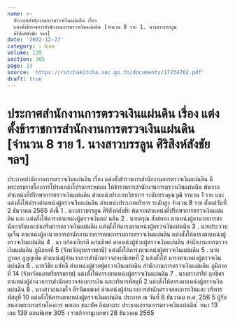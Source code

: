 ```yaml
---
name: >-
  ประกาศสำนักงานการตรวจเงินแผ่นดิน เรื่อง
  แต่งตั้งข้าราชการสำนักงานการตรวจเงินแผ่นดิน [จำนวน 8 ราย 1. นางสาวบรรลูน
  ศิริสิงห์สังชัย ฯลฯ]
date: '2022-12-27'
category: ง พิเศษ
volume: 139
section: 305
page: 13
source: 'https://ratchakitcha.soc.go.th/documents/17234762.pdf'
draft: true
---
```


# ประกาศสำนักงานการตรวจเงินแผ่นดิน เรื่อง แต่งตั้งข้าราชการสำนักงานการตรวจเงินแผ่นดิน [จำนวน 8 ราย 1. นางสาวบรรลูน ศิริสิงห์สังชัย ฯลฯ]

ประกาศสำนักงานการตรวจเงินแผ่นดิน เรื่อง แต่งตั้งข้าราชการสำนักงานการตรวจเงินแผ่นดิน มีพระบรมราชโองการโปรดเกล้าโปรดกระหม่อม ให้ข้าราชการสำนักงานการตรวจเงินแผ่นดิน พ้นจากตำแหน่งที่ปรึกษาการตรวจเงินแผ่นดิน ตำแหน่งประเภทวิชาการ ระดับทรงคุณวุฒิ จานวน 1 ราย และแต่งตั้งให้ดำรงตำแหน่งผู้ตรวจเงินแผ่นดิน ตำแหน่งประเภทบริหาร ระดับสูง จำนวน 8 ราย ตั้งแต่วันที่ 2 ธันวาคม 2565 ดังนี้ 1 . นางสาวบรรลูน ศิริสิงห์สังชัย พ้นจากตำแหน่งที่ปรึกษาการตรวจเงินแผ่นดิน และ แต่งตั้งให้ดารงตาแหน่งผู้ตรวจเงินแผ่ นดิน 2 . นายอรุณ สังข์ทอง ตาแหน่งผู้อานวยการสานักกากับและส่งเสริมการตรวจเงินแผ่นดิน แต่งตั้งให้ดารงตาแหน่งผู้ตรวจเงินแผ่นดิน 3 . นายประจวบ นุเจิ้น ตาแหน่งผู้อานวยการสานักอานวยการคณะกรรมการตรวจเงินแผ่นดิน แต่งตั้งให้ดารงตาแหน่งผู้ตรวจเงินแผ่นดิน 4 . นา ยก้องเกียรติ แก่นทิพย์ ตาแหน่งผู้ช่วยผู้ตรวจเงินแผ่นดิน สำนักงานการตรวจเงินแผ่นดิน ภูมิภาคที่ 5 (จังหวัดอุบลราชธานี) แต่งตั้งให้ดารงตาแหน่งผู้ตรวจเงินแผ่นดิน 5 . นายภูวดล ภูบุญเติม ตำแหน่งผู้อำนวยการสำนักตรวจสอบพิเศษที่ 2 แต่งตั้งให้ ดารงตาแหน่งผู้ตรวจเงินแผ่นดิน 6 . นายวิชัย แซ่หลี ตำแหน่งผู้ช่วยผู้ตรวจเงินแผ่นดิน สำนักงานการตรวจเงินแผ่นดิน ภูมิภาคที่ 14 (จังหวัดนครศรีธรรมราช) แต่งตั้งให้ดารงตาแหน่งผู้ตรวจเงินแผ่นดิน 7 . นางสาวอารีย์ ฤทธิศร ตาแหน่งผู้อำนวยการสำนักตรวจสอบการเงิน และบริหารพัสดุที่ 2 แต่งตั้งให้ดารงตาแหน่งผู้ตรวจเงินแผ่นดิน 8 . นางสาวถนอมใจ ตีรวัฒนพงศ์ ตำแหน่งผู้อำนวยการสำนักตรวจสอบการเงินและ บริหารพัสดุที่ 10 แต่งตั้งให้ดารงตาแหน่งผู้ตรวจเงินแผ่นดิน ประกาศ ณ วันที่ 8 ธันวาคม พ.ศ. 256 5 ผู้รับสนองพระบรมรำชโองการ พลเอก ชนะทัพ อินทามระ ประธานกรรมการตรวจเงินแผ่นดิน ้ หนา 13 ่ เลม 139 ตอนพิเศษ 305 ง ราชกิจจานุเบกษา 28 ธันวาคม 2565
